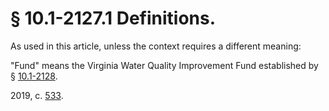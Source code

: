 # § 10.1-2127.1 Definitions.

<p>As used in this article, unless the context requires a different meaning:</p><p>"Fund" means the Virginia Water Quality Improvement Fund established by § <a href='/vacode/10.1-2128/'>10.1-2128</a>.</p><p>2019, c. <a href='http://lis.virginia.gov/cgi-bin/legp604.exe?191+ful+CHAP0533'>533</a>.</p>